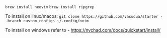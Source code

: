 `brew install neovim`
`brew install ripgrep`

To install on linux/macos:
`git clone https://github.com/vasudua/starter --branch custom_configs ~/.config/nvim`

To install on windows refer to - https://nvchad.com/docs/quickstart/install/
